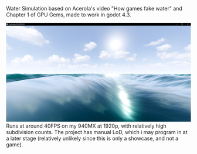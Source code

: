 Water Simulation based on Acerola's video "How games fake water" and Chapter 1 of GPU Gems, made to work in godot 4.3.

![screenshot of the project](screenshots/screenshot.png)
Runs at around 40FPS on my 940MX at 1920p, with relatively high subdivision counts.
The project has manual LoD, which i may program in at a later stage (relatively unlikely since this is only a showcase, and not a game).
